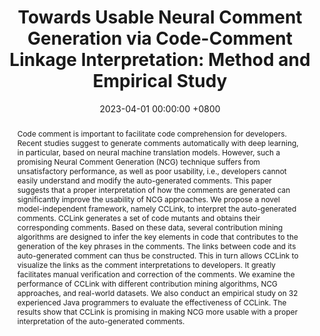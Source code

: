 ---
title:          "Towards Usable Neural Comment Generation via Code-Comment Linkage Interpretation: Method and Empirical Study"
date:           2023-04-01 00:00:00 +0800
selected:       true
pub:            >-
                IEEE Transactions on Software Engineering, vol. 49, no. 4, pp. 2239-2254, Apr. 2023.
pub_pre:        >-
                <span class="badge badge-pill badge-custom badge-success">TSE'23</span> 
abstract: >-
  Code comment is important to facilitate code comprehension for developers. Recent studies suggest to generate comments automatically with deep learning, in particular, based on neural machine translation models. However, such a promising Neural Comment Generation (NCG) technique suffers from unsatisfactory performance, as well as poor usability, i.e., developers cannot easily understand and modify the auto-generated comments. This paper suggests that a proper interpretation of how the comments are generated can significantly improve the usability of NCG approaches. We propose a novel model-independent framework, namely CCLink, to interpret the auto-generated comments. CCLink generates a set of code mutants and obtains their corresponding comments. Based on these data, several contribution mining algorithms are designed to infer the key elements in code that contributes to the generation of the key phrases in the comments. The links between code and its auto-generated comment can thus be constructed. This in turn allows CCLink to visualize the links as the comment interpretations to developers. It greatly facilitates manual verification and correction of the comments. We examine the performance of CCLink with different contribution mining algorithms, NCG approaches, and real-world datasets. We also conduct an empirical study on 32 experienced Java programmers to evaluate the effectiveness of CCLink. The results show that CCLink is promising in making NCG more usable with a proper interpretation of the auto-generated comments.  
# cover:          
authors:
  - Shuyao Jiang
  - Jiacheng Shen
  - Shengnan Wu
  - Yu Cai
  - Yue Yu
  - Yangfan Zhou
links:
  Paper: https://shuyaojiang.github.io/files/TSE23/TSE23_CCLink.pdf
  Project: https://github.com/CCLink-demo
  DOI: https://doi.org/10.1109/TSE.2022.3214859
  BibTex: https://shuyaojiang.github.io/files/TSE23/TSE23_bibtex.txt
---